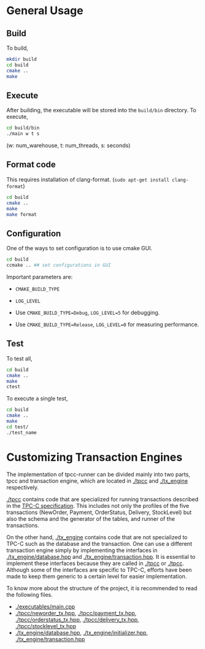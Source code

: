 # General Usage

## Build
To build, 

```sh
mkdir build
cd build
cmake ..
make
```

## Execute
After building, the executable will be stored into the `build/bin` directory.
To execute, 

```sh
cd build/bin
./main w t s
```
(w: num_warehouse, t: num_threads, s: seconds)

## Format code
This requires installation of clang-format. (`sudo apt-get install clang-format`)

```sh
cd build
cmake ..
make
make format
```

## Configuration

One of the ways to set configuration is to use cmake GUI.

```sh
cd build
ccmake .. ## set configurations in GUI
```

Important parameters are:
- `CMAKE_BUILD_TYPE`
- `LOG_LEVEL` 

- Use `CMAKE_BUILD_TYPE=Debug`, `LOG_LEVEL=5` for debugging.
- Use `CMAKE_BUILD_TYPE=Release`, `LOG_LEVEL=0` for measuring performance.

## Test

To test all, 

```sh
cd build
cmake ..
make
ctest
```

To execute a single test, 

```sh
cd build
cmake ..
make
cd test/
./test_name
```

# Customizing Transaction Engines

The implementation of tpcc-runner can be divided mainly into two parts, tpcc and transaction engine, which are located in [./tpcc](./tpcc) and [./tx_engine](./tx_engine) respectively. 

[./tpcc](./tpcc) contains code that are specialized for running transactions described in the [TPC-C specification](http://tpc.org/tpc_documents_current_versions/pdf/tpc-c_v5.11.0.pdf). This includes not only the profiles of the five transactions (NewOrder, Payment, OrderStatus, Delivery, StockLevel) but also the schema and the generator of the tables, and runner of the transactions.

On the other hand, [./tx_engine](./tx_engine) contains code that are not specialized to TPC-C such as the database and the transaction. One can use a different transaction engine simply by implementing the interfaces in [./tx_engine/database.hpp](./tx_engine/database.hpp) and [./tx_engine/transaction.hpp](./tx_engine/transaction.hpp). It is essential to implement these interfaces because they are called in [./tpcc](./tpcc) or [./tpcc](./test). Although some of the interfaces are specific to TPC-C, efforts have been made to keep them generic to a certain level for easier implementation.

To know more about the structure of the project, it is recommended to read the following files.
- [./executables/main.cpp](./executables/main.cpp)
- [./tpcc/neworder_tx.hpp](./tpcc/neworder_tx.hpp), [./tpcc/payment_tx.hpp](./tpcc/payment_tx.hpp), [./tpcc/orderstatus_tx.hpp](./tpcc/orderstatus_tx.hpp), [./tpcc/delivery_tx.hpp](./tpcc/delivery_tx.hpp), [./tpcc/stocklevel_tx.hpp](./tpcc/stocklevel_tx.hpp)
- [./tx_engine/database.hpp](./tx_engine/database.hpp), [./tx_engine/initializer.hpp](./tx_engine/initializer.hpp), [./tx_engine/transaction.hpp](./tx_engine/transaction.hpp)